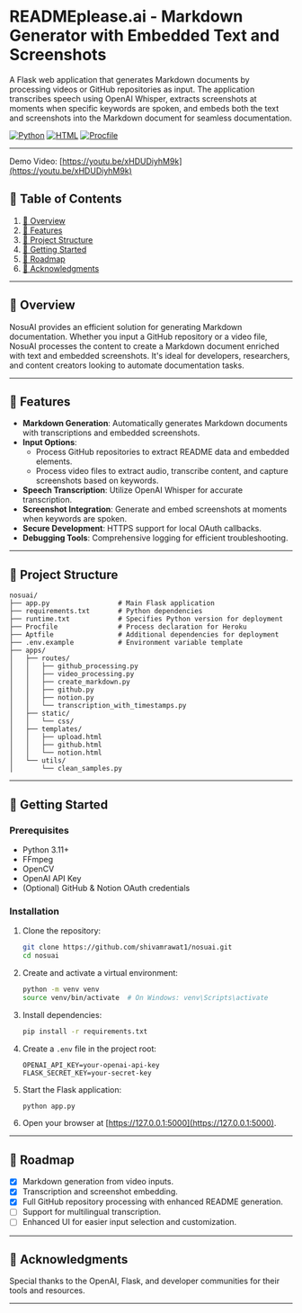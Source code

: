 
# READMEplease.ai - Markdown Generator with Embedded Text and Screenshots

A Flask web application that generates Markdown documents by processing videos or GitHub repositories as input. The application transcribes speech using OpenAI Whisper, extracts screenshots at moments when specific keywords are spoken, and embeds both the text and screenshots into the Markdown document for seamless documentation.

[![Python](https://img.shields.io/badge/Python-3776AB.svg?style=for-the-badge&logo=Python&logoColor=white)](https://www.python.org/)
[![HTML](https://img.shields.io/badge/HTML-gray.svg?style=for-the-badge&logo=HTML&logoColor=white)](https://developer.mozilla.org/en-US/docs/Web/HTML)
[![Procfile](https://img.shields.io/badge/Procfile-gray.svg?style=for-the-badge&logo=Procfile&logoColor=white)](https://devcenter.heroku.com/articles/procfile)

---

Demo Video: [https://youtu.be/xHDUDiyhM9k](https://youtu.be/xHDUDiyhM9k)

## 🔗 Table of Contents

1. [📍 Overview](#-overview)
2. [👾 Features](#-features)
3. [📁 Project Structure](#-project-structure)
4. [🚀 Getting Started](#-getting-started)
5. [📌 Roadmap](#-roadmap)
6. [🙌 Acknowledgments](#-acknowledgments)

---

## 📍 Overview

NosuAI provides an efficient solution for generating Markdown documentation. Whether you input a GitHub repository or a video file, NosuAI processes the content to create a Markdown document enriched with text and embedded screenshots. It's ideal for developers, researchers, and content creators looking to automate documentation tasks.

---

## 👾 Features

- **Markdown Generation**: Automatically generates Markdown documents with transcriptions and embedded screenshots.
- **Input Options**:
  - Process GitHub repositories to extract README data and embedded elements.
  - Process video files to extract audio, transcribe content, and capture screenshots based on keywords.
- **Speech Transcription**: Utilize OpenAI Whisper for accurate transcription.
- **Screenshot Integration**: Generate and embed screenshots at moments when keywords are spoken.
- **Secure Development**: HTTPS support for local OAuth callbacks.
- **Debugging Tools**: Comprehensive logging for efficient troubleshooting.

---

## 📁 Project Structure

```plaintext
nosuai/
├── app.py                 # Main Flask application
├── requirements.txt       # Python dependencies
├── runtime.txt            # Specifies Python version for deployment
├── Procfile               # Process declaration for Heroku
├── Aptfile                # Additional dependencies for deployment
├── .env.example           # Environment variable template
├── apps/
│   ├── routes/
│   │   ├── github_processing.py
│   │   ├── video_processing.py
│   │   ├── create_markdown.py
│   │   ├── github.py
│   │   ├── notion.py
│   │   └── transcription_with_timestamps.py
│   ├── static/
│   │   └── css/
│   ├── templates/
│   │   ├── upload.html
│   │   ├── github.html
│   │   └── notion.html
│   └── utils/
│       └── clean_samples.py
```

---

## 🚀 Getting Started

### Prerequisites

- Python 3.11+
- FFmpeg
- OpenCV
- OpenAI API Key
- (Optional) GitHub & Notion OAuth credentials

### Installation

1. Clone the repository:

   ```bash
   git clone https://github.com/shivamrawat1/nosuai.git
   cd nosuai
   ```

2. Create and activate a virtual environment:

   ```bash
   python -m venv venv
   source venv/bin/activate  # On Windows: venv\Scripts\activate
   ```

3. Install dependencies:

   ```bash
   pip install -r requirements.txt
   ```

4. Create a `.env` file in the project root:

   ```env
   OPENAI_API_KEY=your-openai-api-key
   FLASK_SECRET_KEY=your-secret-key
   ```

5. Start the Flask application:

   ```bash
   python app.py
   ```

6. Open your browser at [https://127.0.0.1:5000](https://127.0.0.1:5000).

---

## 📌 Roadmap

- [x] Markdown generation from video inputs.
- [x] Transcription and screenshot embedding.
- [x] Full GitHub repository processing with enhanced README generation.
- [ ] Support for multilingual transcription.
- [ ] Enhanced UI for easier input selection and customization.

---


## 🙌 Acknowledgments

Special thanks to the OpenAI, Flask, and developer communities for their tools and resources.

--- 
